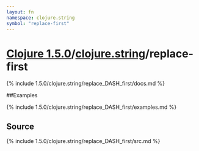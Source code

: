 ```yaml
---
layout: fn
namespace: clojure.string
symbol: "replace-first"
---
```


# [Clojure 1.5.0](../../)/[clojure.string](../)/replace-first

{% include 1.5.0/clojure.string/replace_DASH_first/docs.md %}

##Examples

{% include 1.5.0/clojure.string/replace_DASH_first/examples.md %}
## Source
{% include 1.5.0/clojure.string/replace_DASH_first/src.md %}

